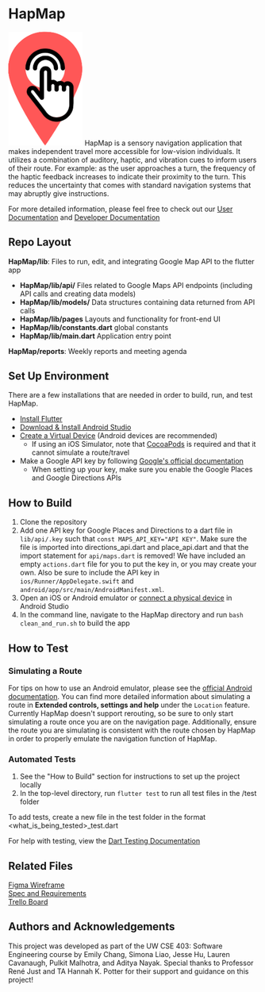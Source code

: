 # HapMap
<img src="https://github.com/Hap-Map/HapMap/blob/main/images/hapmap_logo.png?raw=true" alt="hapmap_logo" width="150"/>
HapMap is a sensory navigation application that makes independent travel more accessible for low-vision individuals. It utilizes a combination of auditory, haptic, and vibration cues to inform users of their route. For example: as the user approaches a turn, the frequency of the haptic feedback increases to indicate their proximity to the turn. This reduces the uncertainty that comes with standard navigation systems that may abruptly give instructions. 

For more detailed information, please feel free to check out our [User Documentation](https://github.com/Hap-Map/HapMap/blob/main/docs/user_docs.md) and [Developer Documentation](https://github.com/Hap-Map/HapMap/blob/main/docs/developer_docs.md)

## Repo Layout
**HapMap/lib**: Files to run, edit, and integrating Google Map API to the flutter app
- **HapMap/lib/api/** Files related to Google Maps API endpoints (including API calls and creating data models)
- **HapMap/lib/models/** Data structures containing data returned from API calls
- **HapMap/lib/pages** Layouts and functionality for front-end UI
- **HapMap/lib/constants.dart** global constants
- **HapMap/lib/main.dart** Application entry point

**HapMap/reports**: Weekly reports and meeting agenda

## Set Up Environment
There are a few installations that are needed in order to build, run, and test HapMap.
- [Install Flutter](https://docs.flutter.dev/get-started/install)
- [Download & Install Android Studio](https://developer.android.com/studio/install)
- [Create a Virtual Device](https://developer.android.com/studio/run/managing-avds#system-image) (Android devices are recommended)
  - If using an iOS Simulator, note that [CocoaPods](https://cocoapods.org) is required and that it cannot simulate a route/travel
- Make a Google API key by following [Google's official documentation](https://cloud.google.com/docs/authentication/api-keys)
  - When setting up your key, make sure you enable the Google Places and Google Directions APIs

## How to Build
1. Clone the repository
2. Add one API key for Google Places and Directions to a dart file in `lib/api/.key` such that `const MAPS_API_KEY="API KEY"`. Make sure the file is imported into directions_api.dart and place_api.dart and that the import statement for `api/maps.dart` is removed! We have included an empty `actions.dart` file for you to put the key in, or you may create your own. Also be sure to include the API key in `ios/Runner/AppDelegate.swift` and `android/app/src/main/AndroidManifest.xml`.
3. Open an iOS or Android emulator or [connect a physical device](https://developer.android.com/studio/run/device) in Android Studio
4. In the command line, navigate to the HapMap directory and run `bash clean_and_run.sh` to build the app

## How to Test
### Simulating a Route
For tips on how to use an Android emulator, please see the [official Android documentation](https://developer.android.com/studio/run/emulator). You can find more detailed information about simulating a route in <b>Extended controls, settings and help</b> under the `Location` feature. <br>
Currently HapMap doesn't support rerouting, so be sure to only start simulating a route once you are on the navigation page. Additionally, ensure the route you are simulating is consistent with the route chosen by HapMap in order to properly emulate the navigation function of HapMap. 

### Automated Tests
1. See the "How to Build" section for instructions to set up the project locally
2. In the top-level directory, run `flutter test` to run all test files in the /test folder

To add tests, create a new file in the test folder in the format \<what_is_being_tested\>_test.dart

For help with testing, view the [Dart Testing Documentation](https://dart.dev/guides/testing)


## Related Files
[Figma Wireframe](https://www.figma.com/file/aBOhJMR48TNw95Jmrq3YMl/HapMap?node-id=0%3A1) \
[Spec and Requirements](https://docs.google.com/document/d/1I34HH7h0vPHHwxrdcsIazLe2c-b-zCE0JoaApBoYGJw/edit?usp=sharing) \
[Trello Board](https://trello.com/invite/b/SqZ7BMdB/1bc12234fd4251b4506332ddbf8a9e25/hapmap-tasks)

## Authors and Acknowledgements
This project was developed as part of the UW CSE 403: Software Engineering course by Emily Chang, Simona Liao, Jesse Hu, Lauren Cavanaugh, Pulkit Malhotra, and Aditya Nayak. Special thanks to Professor René Just and TA Hannah K. Potter for their support and guidance on this project!
